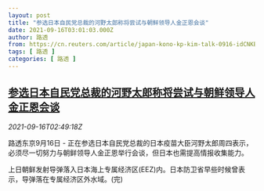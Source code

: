 ```yaml
---
layout: post
title: "参选日本自民党总裁的河野太郎称将尝试与朝鲜领导人金正恩会谈"
date: 2021-09-16T03:01:03.000Z
author: 路透
from: https://cn.reuters.com/article/japan-kono-kp-kim-talk-0916-idCNKBS2GC06V
tags: [ 路透 ]
categories: [ 路透 ]
---
```

<!--1631761263000-->
[参选日本自民党总裁的河野太郎称将尝试与朝鲜领导人金正恩会谈](https://cn.reuters.com/article/japan-kono-kp-kim-talk-0916-idCNKBS2GC06V)
------

<div>
<div><i>2021-09-16T02:49:18Z</i></div><p>路透东京9月16日 - 正在参选日本自民党总裁的日本疫苗大臣河野太郎周四表示，必须尽一切努力与朝鲜领导人金正恩举行会谈，但日本也需提高情报收集能力。</p><p>上日朝鲜发射导弹落入日本海上专属经济区(EEZ)内。日本防卫省早些时候曾表示，导弹落在专属经济区外水域。(完)</p>
</div>
